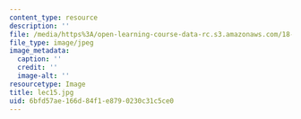 ```yaml
---
content_type: resource
description: ''
file: /media/https%3A/open-learning-course-data-rc.s3.amazonaws.com/18-01sc-single-variable-calculus-fall-2010/6bfd57ae166d84f1e8790230c31c5ce0_lec15.jpg
file_type: image/jpeg
image_metadata:
  caption: ''
  credit: ''
  image-alt: ''
resourcetype: Image
title: lec15.jpg
uid: 6bfd57ae-166d-84f1-e879-0230c31c5ce0
---
```

